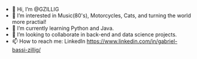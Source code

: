 - 👋 Hi, I’m @GZILLIG
- 👀 I’m interested in Music(80's), Motorcycles, Cats, and turning the world more practial!
- 🌱 I’m currently learning Python and Java.
- 💞️ I’m looking to collaborate in back-end and data science projects.
- 📫 How to reach me: LinkedIn https://www.linkedin.com/in/gabriel-bassi-zillig/

<!---
GZILLIG/GZILLIG is a ✨ special ✨ repository because its `README.md` (this file) appears on your GitHub profile.
You can click the Preview link to take a look at your changes.
--->
